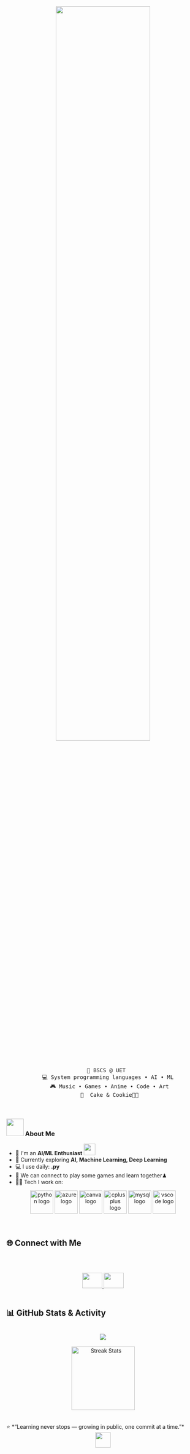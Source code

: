 <div align="center">
<img src="https://readme-typing-svg.demolab.com?font=Inconsolata&weight=500&size=50&duration=4000&pause=300&color=A7A459&center=true&vCenter=true&multiline=true&repeat=false&random=false&width=1300&height=140&lines=Hello+;I'm+Muhammad+Hamza+a+tech+goblin+%E2%9C%A9" width="70%" />
<br><br>
<pre>
    💼 BSCS @ UET  
    💻 System programming languages • AI • ML 
    🎮 Music • Games • Anime • Code • Art
    🐰  Cake & Cookie🐤🐥
</pre>
</div>
<br>

### <img src="https://github.com/TheDudeThatCode/TheDudeThatCode/blob/master/Assets/Developer.gif" width="45" /> About Me
- 🏦 I'm an **AI/ML Enthusiast** <img src="https://media.giphy.com/media/WUlplcMpOCEmTGBtBW/giphy.gif" width="30">  
- 📝 Currently exploring **AI, Machine Learning, Deep Learning**  
- 💻 I use daily: **.py**  
- 👯 We can connect to play some games and learn together♟
- 🧑‍💻 Tech I work on:  
<p align="center">
  <img src="https://skillicons.dev/icons?i=py" height="60" alt="python logo" />
  <img src="https://cdn.jsdelivr.net/gh/devicons/devicon/icons/azure/azure-original.svg" height="60" alt="azure logo" />
  <img src="https://cdn.jsdelivr.net/gh/devicons/devicon/icons/canva/canva-original.svg" height="60" alt="canva logo" />
  <img src="https://cdn.jsdelivr.net/gh/devicons/devicon/icons/cplusplus/cplusplus-original.svg" height="60" alt="cplusplus logo" />
  <img src="https://cdn.jsdelivr.net/gh/devicons/devicon/icons/mysql/mysql-original.svg" height="60" alt="mysql logo" />
  <img src="https://cdn.jsdelivr.net/gh/devicons/devicon/icons/vscode/vscode-original.svg" height="60" alt="vscode logo" />
</p>
<br>

## 🌐 Connect with Me  
<br><br>
<div align="center">
  <a href="https://www.linkedin.com/in/muhammad-hamza-dev/" >
    <img src="https://raw.githubusercontent.com/maurodesouza/profile-readme-generator/master/src/assets/icons/social/linkedin/default.svg" width="52" height="40"  />
  </a>
  <a href="https://linktr.ee/muhammadhamzadev" >
    <img src="https://raw.githubusercontent.com/maurodesouza/profile-readme-generator/master/src/assets/icons/social/linktree/default.svg" width="52" height="40"  />
  </a>
</div>
<br>

## 📊 GitHub Stats & Activity  
<br>
<div align="center">
  <img src="https://github-readme-stats.vercel.app/api?username=buildsbyhamza&show_icons=true&include_all_commits=true&count_private=true&line_height=20&title_color=7A7ADB&icon_color=2234AE&text_color=D3D3D3&bg_color=0,000000,130F40" />
  <br><br>
  <img align="center" src="https://github-readme-streak-stats.herokuapp.com?user=buildsbyhamza&hide_title=false&background=0,000000,130F40&ring=7A7ADB&fire=7A7ADB&currStreakNum=FFFFFF&sideNums=FFFFFF&currStreakLabel=FFFFFF&sideLabels=FFFFFF&dates=FFFFFF" alt="Streak Stats" height="165" />
</div>
<br>
<br>
⭐️ *“Learning never stops — growing in public, one commit at a time.”*  
<div align="center">
<img src="https://raw.githubusercontent.com/innng/innng/master/assets/kyubey.gif" height="40" />
<br><br></div>


